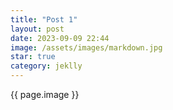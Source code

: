```yaml
---
title: "Post 1"
layout: post
date: 2023-09-09 22:44
image: /assets/images/markdown.jpg
star: true
category: jeklly
---
```

{{ page.image }}
